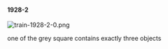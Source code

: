 #### 1928-2
![train-1928-2-0.png](https://github.com/lil-lab/nlvr/raw/master/nlvr/train/images/40/train-1928-2-0.png "train-1928-2-0.png")

one of the grey square contains exactly three objects